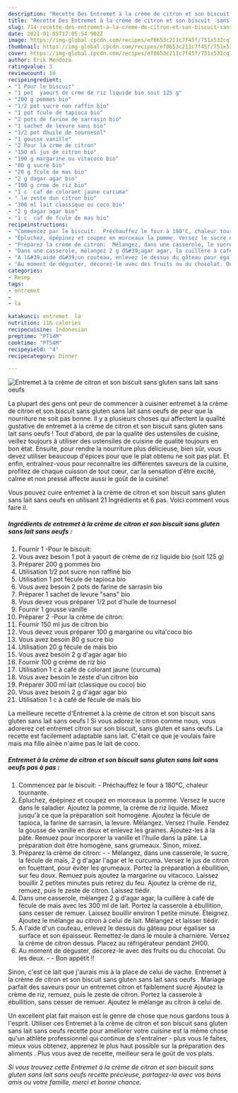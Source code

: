 ```yaml
---
description: "Recette Des Entremet à la crème de citron et son biscuit  sans gluten sans lait sans oeufs "
title: "Recette Des Entremet à la crème de citron et son biscuit  sans gluten sans lait sans oeufs "
slug: 714-recette-des-entremet-a-la-creme-de-citron-et-son-biscuit-sans-gluten-sans-lait-sans-oeufs
date: 2021-01-05T17:05:54.902Z
image: https://img-global.cpcdn.com/recipes/ef0653c211c7f45f/751x532cq70/entremet-a-la-creme-de-citron-et-son-biscuit-sans-gluten-sans-lait-sans-oeufs-photo-principale-de-la-recette.jpg
thumbnail: https://img-global.cpcdn.com/recipes/ef0653c211c7f45f/751x532cq70/entremet-a-la-creme-de-citron-et-son-biscuit-sans-gluten-sans-lait-sans-oeufs-photo-principale-de-la-recette.jpg
cover: https://img-global.cpcdn.com/recipes/ef0653c211c7f45f/751x532cq70/entremet-a-la-creme-de-citron-et-son-biscuit-sans-gluten-sans-lait-sans-oeufs-photo-principale-de-la-recette.jpg
author: Erik Mendoza
ratingvalue: 3
reviewcount: 10
recipeingredient:
- "1 Pour le biscuit"
- "1 pot  yaourt de crme de riz liquide bio soit 125 g"
- "200 g pommes bio"
- "1/2 pot sucre non raffin bio"
- "1 pot fcule de tapioca bio"
- "2 pots de farine de sarrasin bio"
- "1 sachet de levure sans bio"
- "1/2 pot dhuile de tournesol"
- "1 gousse vanille"
- "2 Pour la crme de citron"
- "150 ml jus de citron bio"
- "100 g margarine ou vitacoco bio"
- "80 g sucre bio"
- "20 g fcule de mas bio"
- "2 g dagar agar bio"
- "100 g crme de riz bio"
- "1 c  caf de colorant jaune curcuma"
- " le zeste dun citron bio"
- "300 ml lait classique ou coco bio"
- "2 g dagar agar bio"
- "1 c  caf de fcule de mas bio"
recipeinstructions:
- "Commencez par le biscuit:  Préchauffez le four à 180°C, chaleur tournante."
- "Épluchez, épépinez et coupez en morceaux la pomme. Versez le sucre dans le saladier. Ajoutez la pomme, la crème de riz liquide. Mixez jusqu&#39;à ce que la préparation soit homogène. Ajoutez la fécule de tapioca, la farine de sarrasin, la levure. Mélangez. Versez l&#39;huile. Fendez la gousse de vanille en deux et enlevez les graines. Ajoutez-les à la pâte. Remuez pour incorporer la vanille et l&#39;huile dans la pâte. La préparation doit être homogène, sans grumeaux. Sinon, mixez."
- "Préparez la crème de citron:  Mélangez, dans une casserole, le sucre, la fécule de maïs, 2 g d&#39;agar l&#39;agar et le curcuma. Versez le jus de citron en fouettant, pour éviter les grumeaux. Portez la préparation à ébullition, sur feu doux. Remuez puis ajoutez la margarine ou vitacoco. Laissez bouillir 2 petites minutes puis retirez du feu. Ajoutez la crème de riz, remuez, puis le zeste de citron. Laissez tiédir."
- "Dans une casserole, mélangez 2 g d&#39;agar agar, la cuillère à café de fécule de maïs avec les 300 ml de lait. Portez la casserole à ébullition, sans cesser de remuer. Laissez bouillir environ 1 petite minute. Éteignez. Ajoutez le mélange au citron à celui de lait. Mélangez et laisser tiédir."
- "A l&#39;aide d&#39;un couteau, enlevez le dessus du gâteau pour égaliser sa surface et son épaisseur. Remettez-le dans le moule à charnière. Versez la crème de citron dessus. Placez au réfrigérateur pendant 2H00."
- "Au moment de déguster, décorez-le avec des fruits ou du chocolat. Ou les deux.  Bon appétit !!"
categories:
- Resep
tags:
- entremet
- 
- la

katakunci: entremet  la 
nutrition: 116 calories
recipecuisine: Indonesian
preptime: "PT14M"
cooktime: "PT54M"
recipeyield: "4"
recipecategory: Dinner

---
```



![Entremet à la crème de citron et son biscuit  sans gluten sans lait sans oeufs ](https://img-global.cpcdn.com/recipes/ef0653c211c7f45f/751x532cq70/entremet-a-la-creme-de-citron-et-son-biscuit-sans-gluten-sans-lait-sans-oeufs-photo-principale-de-la-recette.jpg)

La plupart des gens ont peur de commencer à cuisiner entremet à la crème de citron et son biscuit  sans gluten sans lait sans oeufs  de peur que la nourriture ne soit pas bonne. Il y a plusieurs choses qui affectent la qualité gustative de entremet à la crème de citron et son biscuit  sans gluten sans lait sans oeufs ! Tout d'abord, de par la qualité des ustensiles de cuisine, veillez toujours à utiliser des ustensiles de cuisine de qualité toujours en bon état. Ensuite, pour rendre la nourriture plus délicieuse, bien sûr, vous devez utiliser beaucoup d'épices pour que le plat obtenu ne soit pas plat. Et enfin, entraînez-vous pour reconnaître les différentes saveurs de la cuisine, profitez de chaque cuisson de tout cœur, car la sensation d'être excité, calme et non pressé affecte aussi le goût de la cuisine!

<!--inarticleads1-->

Vous pouvez cuire entremet à la crème de citron et son biscuit  sans gluten sans lait sans oeufs  en utilisant 21 Ingrédients et 6 pas. Voici comment vous faire il.

##### Ingrédients de entremet à la crème de citron et son biscuit  sans gluten sans lait sans oeufs  :

1. Fournir 1 -Pour le biscuit:
1. Vous avez besoin 1 pot à yaourt de crème de riz liquide bio (soit 125 g)
1. Préparer 200 g pommes bio
1. Utilisation 1/2 pot sucre non raffiné bio
1. Utilisation 1 pot fécule de tapioca bio
1. Vous avez besoin 2 pots de farine de sarrasin bio
1. Préparer 1 sachet de levure &#34;sans&#34; bio
1. Vous devez vous préparer 1/2 pot d&#39;huile de tournesol
1. Fournir 1 gousse vanille
1. Préparer 2 -Pour la crème de citron:
1. Fournir 150 ml jus de citron bio
1. Vous devez vous préparer 100 g margarine ou vita&#39;coco bio
1. Vous avez besoin 80 g sucre bio
1. Utilisation 20 g fécule de maïs bio
1. Vous avez besoin 2 g d&#39;agar agar bio
1. Fournir 100 g crème de riz bio
1. Utilisation 1 c à café de colorant jaune (curcuma)
1. Vous avez besoin  le zeste d&#39;un citron bio
1. Préparer 300 ml lait (classique ou coco) bio
1. Vous avez besoin 2 g d&#39;agar agar bio
1. Utilisation 1 c à café de fécule de maïs bio


La meilleure recette d&#39;Entremet à la crème de citron et son biscuit  sans gluten sans lait sans oeufs ! Si vous adorez le citron comme nous, vous adorerez cet entremet citron sur son biscuit, sans gluten et sans œufs. La recette est facilement adaptable sans lait. C&#39;était ce que je voulais faire mais ma fille aînée n&#39;aime pas le lait de coco. 

<!--inarticleads2-->

##### Entremet à la crème de citron et son biscuit  sans gluten sans lait sans oeufs  pas à pas :

1. Commencez par le biscuit:  - Préchauffez le four à 180°C, chaleur tournante.
1. Épluchez, épépinez et coupez en morceaux la pomme. Versez le sucre dans le saladier. Ajoutez la pomme, la crème de riz liquide. Mixez jusqu&#39;à ce que la préparation soit homogène. Ajoutez la fécule de tapioca, la farine de sarrasin, la levure. Mélangez. Versez l&#39;huile. Fendez la gousse de vanille en deux et enlevez les graines. Ajoutez-les à la pâte. Remuez pour incorporer la vanille et l&#39;huile dans la pâte. La préparation doit être homogène, sans grumeaux. Sinon, mixez.
1. Préparez la crème de citron: -  - Mélangez, dans une casserole, le sucre, la fécule de maïs, 2 g d&#39;agar l&#39;agar et le curcuma. Versez le jus de citron en fouettant, pour éviter les grumeaux. Portez la préparation à ébullition, sur feu doux. Remuez puis ajoutez la margarine ou vitacoco. Laissez bouillir 2 petites minutes puis retirez du feu. Ajoutez la crème de riz, remuez, puis le zeste de citron. Laissez tiédir.
1. Dans une casserole, mélangez 2 g d&#39;agar agar, la cuillère à café de fécule de maïs avec les 300 ml de lait. Portez la casserole à ébullition, sans cesser de remuer. Laissez bouillir environ 1 petite minute. Éteignez. Ajoutez le mélange au citron à celui de lait. Mélangez et laisser tiédir.
1. A l&#39;aide d&#39;un couteau, enlevez le dessus du gâteau pour égaliser sa surface et son épaisseur. Remettez-le dans le moule à charnière. Versez la crème de citron dessus. Placez au réfrigérateur pendant 2H00.
1. Au moment de déguster, décorez-le avec des fruits ou du chocolat. Ou les deux. -  - Bon appétit !!


Sinon, c&#39;est ce lait que j&#39;aurais mis à la place de celui de vache. Entremet à la crème de citron et son biscuit  sans gluten sans lait sans oeufs . Mariage parfait des saveurs pour un entremet citron et faiblement sucré Ajoutez la crème de riz, remuez, puis le zeste de citron. Portez la casserole à ébullition, sans cesser de remuer. Ajoutez le mélange au citron à celui de. 

<!--inarticleads1-->

<p>
Un excellent plat fait maison est le genre de chose que nous gardons tous à l'esprit. Utiliser ces Entremet à la crème de citron et son biscuit  sans gluten sans lait sans oeufs  recette pour améliorer votre cuisine est la même chose qu'un athlète professionnel qui continue de s'entraîner - plus vous le faites, mieux vous obtenez, apprenez le plus haut possible sur la préparation des aliments . Plus vous avez de recette, meilleur sera le goût de vos plats.
</p>

<p>
<i>Si vous trouvez cette Entremet à la crème de citron et son biscuit  sans gluten sans lait sans oeufs  recette précieuse, partagez-la avec vos bons amis ou votre famille, merci et bonne chance.</i>
</p>
